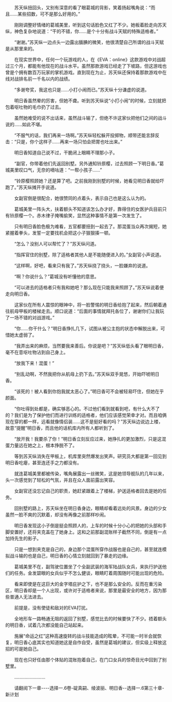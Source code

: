 <div class="read-content j_readContent" id="">
                <p>　　苏天纵扭回头，又别有深意的看了眼葛城的背影，笑着扬起嘴角说：“而且……某些招数，可不是那么好用的。”<p>　　刚刚调整好情绪的葛城美里，听到这句话脸色又红了不少。她板着脸走向苏天纵，神色复杂地说道：“干的不错，你……是个十分有战斗天赋的特殊适格者。”<p>　　“谢谢。”苏天纵一边点头一边露出腼腆的微笑，他很清楚自己所谓的战斗天赋是从那里来的。<p>　　在现实世界中，任何一个玩游戏的人，在《EVA：online》这款游戏中对战超过三个月，都能有他现在的战斗水平。虽然那款游戏已经走了下坡路，但这游戏也曾是个拥有数百万玩家的掌机游戏。直到现在为止，苏天纵还保持着那款游戏中在线对战排名前一千名以内的战绩。<p>　　“多谢夸奖，我这也只是……小打小闹而已。”苏天纵十分谦虚的说道。<p>　　明日香虽然晕的厉害，但她不聋。听到苏天纵说“小打小闹”的时候，立刻就把包着呕吐物的毛巾扔了过去。<p>　　虽然她难受的说不出话来，虽然战斗输了，但绝不许这家伙把他们之间的战斗说的……如此不堪。<p>　　“不服气的话，我们再来一场啊。”苏天纵轻松躲开投掷物，顺带还能言辞反击：“只是，你个这样子……再来一场只怕会把胃也吐出来。”<p>　　明日香知道自己说不过，干脆闭上眼睛不理那小子。<p>　　“副官，你带着他们先返回别墅。另外通知铃原樱，过去照顾一下明日香。”葛城美里叹口气，无奈的嘀咕道：“一帮小孩子……”<p>　　“铃原樱照顾她？还是算了吧。之前我刚到别墅的时候，她看见明日香就给吓跑了。”苏天纵摊开手说道。<p>　　女副官倒是很配合，她很赞同的点着头，表示自己也是这么认为的。<p>　　葛城美里一阵头大，扶着额头不知道该怎么办才好，靠得住的女医护兵目前只有铃原樱一个。赤木律子掩嘴偷笑，显然这种事情不是第一次发生了。<p>　　只有明日香脸色极为难看，五官都要扭到一起去了。那混蛋当众再次揭短，她紧握着拳头，发誓一定要找机会把这小子狠狠揍一顿。<p>　　“怎么？没别人可以帮忙了？”苏天纵问道。<p>　　“指挥官住的别墅，除了适格者其他人是不能随便进入的。”女副官小声说道。<p>　　“这样啊，好吧，看来只有我了。”苏天纵挠了挠头，一脸嫌弃的说道。<p>　　“啊？你说什么？”葛城没有听懂他的意思。<p>　　“可以进去的适格者只有我和她吧？那么现在只能我来照顾了。”苏天纵说着便走向明日香。<p>　　这家伙在所有人震惊的眼神中，将一脸警惕的明日香给抱了起来，然后朝着通往航母甲板的楼梯走去。顺口说道：“后面的事情就拜托各位了，谢谢你们让我玩了一场不错的对战游戏。”<p>　　“你……你干什么？”明日香挣扎几下，试图从被公主抱的状态中解脱出来，可惜她太虚弱了。<p>　　“我弄出来的麻烦，当然要我来善后。你说是吧？”苏天纵低头看了眼明日香，毫不在意呕吐物沾到自己身上。<p>　　“放我下来！混蛋！”<p>　　“别乱动啊，不然我把你从航母上扔下去。”苏天纵双手晃悠，开始吓唬明日香。<p>　　“该死的！被人看到你抱我就太恶心了。”明日香可不会被轻易吓住，但她在乎颜面。<p>　　“你吐得到处都是，确实够恶心的。不过他们看到就看到吧，有什么大不了的？我们是为了保护他们而进行训练的适格者，他们应该感觉荣幸才对。而且咱俩现在穿的都一样，远看就像情侣装……这不是挺好看的吗？”苏天纵边说边上楼，故意“提醒”明日香，而且他的话机库内所有人都听到了。<p>　　“放开我！我要杀了你！”明日香立刻反应过来，她挣扎的更加激烈，只是这混蛋力量远在她之上，根本挣脱不了。<p>　　等到苏天纵消失在甲板上，机库里突然爆发出笑声。研究员大都是第一回见到明日香吃瘪，甚至连还手之力都没有。<p>　　就连葛城美里都被传染，嘴角展露出一丝微笑，这是她领导舰队的几年以来，头一次感觉到了轻松的气氛，并且在众人面前露出笑容。<p>　　女副官还没忘记自己的职责，她赶紧跟着上了楼梯，护送适格者回去是她的任务。<p>　　回别墅的路上，苏天纵坐在明日香身边，眼睛却看着远处的风景。身边的少女虽然一脸不爽的沉默着，却没有再像之前那样吵闹。<p>　　明日香发现这小子倒是挺会照顾人的，上车的时候十分小心的把她的头部和手脚安置好，还将夹克盖在了她身上。这和之前那副混账样子截然不同，倒是有一点加持先生的影子。<p>　　只是一想到夹克是自己的，身边那个混蛋所穿作战服也是自己的，甚至就连模拟战斗输的也是自己，明日香的心情立刻就回到了暴走的边缘。<p>　　葛城美里不在，副驾驶位置坐了个全副武装的海军陆战队女兵，来执行护送他们的任务。金发碧眼的女兵似乎不怎么健谈，眼睛盯着周围随时可能出现的危险。<p>　　看来即使是在这巨大的金字塔庇护之下，也不是那么安全的。反而在重污染区，明日香却是一个人出现，或许对于适格者来说，那里是最安全的地方，因为那些普通人无法进去。<p>　　前提是，没有使徒和敌对的EVA打扰。<p>　　全地形车一路畅通无阻的返回了别墅，感觉比去的时候要快了不少。捂着额头的明日香，试着几次都没能自己站起来。<p>　　施展“命运之红”这种高速旋转的战斗技能造成的眩晕，不可能一时半会就恢复，明日香心底其实也知道她这是自作自受，虽然是葛城的建议，但实级上释放这招的可是她自己。<p>　　现在也只好任由那个体贴的混账抱着自己，在门口女兵的惊奇目光中回到了别墅里。<p>　　……………………<p>　　请翻阅下一章----选择一.6卷-碇真嗣、绫波丽、明日香--选择一.6第三十章-新计划<p> 
            </div>